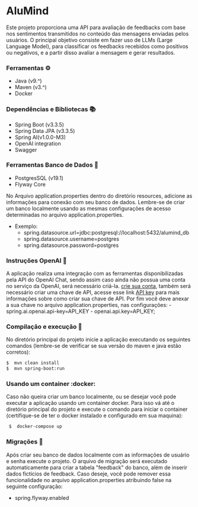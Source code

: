 # AluMind
Este projeto proporciona uma API para avaliação de feedbacks com base nos sentimentos transmitidos no conteúdo das mensagens enviadas pelos usuários. O principal objetivo consiste em fazer uso de LLMs (Large Language Model), para classificar os feedbacks recebidos como positivos ou negativos, e a partir disso avaliar a mensagem e gerar resultados.
  ### Ferramentas ⚙️
  - Java (v9.^)
  - Maven (v3.^)
  - Docker
  ### Dependências e Bibliotecas 📚
  -  Spring Boot (v3.3.5)
  -  Spring Data JPA (v3.3.5)
  -  Spring AI(v1.0.0-M3)
  - OpenAI integration
  - Swagger
  ### Ferramentas Banco de Dados 🏦
  - PostgresSQL (v19.1)
  - Flyway Core
  
  No Arquivo application.properties dentro do diretório resources, adicione as informações para conexão com seu banco de dados. Lembre-se de criar um banco localmente usando as mesmas configurações de acesso determinadas no arquivo application.properties.
  - Exemplo:
      - spring.datasource.url=jdbc:postgresql://localhost:5432/alumind_db
      - spring.datasource.username=postgres
      - spring.datasource.password=postgres
      
  ### Instruções OpenAI 🤖
A aplicação realiza uma integração com as ferramentas disponibilizadas pela API do OpenAI Chat, sendo assim caso ainda não possua uma conta no serviço da OpenAI, será necessário criá-la. [crie sua conta](https://auth.openai.com/authorize?audience=https%3A%2F%2Fapi.openai.com%2Fv1&auth0Client=eyJuYW1lIjoiYXV0aDAtc3BhLWpzIiwidmVyc2lvbiI6IjEuMjEuMCJ9&client_id=DRivsnm2Mu42T3KOpqdtwB3NYviHYzwD&device_id=9076a0de-c5c3-43cb-9b24-c91f82566242&issuer=https%3A%2F%2Fauth.openai.com&max_age=0&nonce=dWwwOXlHaHpXaXA0TjYwdERvY25icWVJMzd2ZVhFVU9TZTg3RjBzSTJkZw%3D%3D&redirect_uri=https%3A%2F%2Fplatform.openai.com%2Fauth%2Fcallback&response_mode=query&response_type=code&scope=openid+profile+email+offline_access&screen_hint=signup&state=Q0VON21QRjZWakdhUEJMRUJPVkJ2ZHI0fnFUSEc5STh2N1BiNHJZbUtnVQ%3D%3D&flow=treatment), também será necessário criar uma chave de API, acesse esse link [API key](https://platform.openai.com/api-keys) para mais informações sobre como criar sua chave de API. Por fim você deve anexar a sua chave no arquivo application.properties, nas configurações:
    - spring.ai.openai.api-key=API_KEY
    - openai.api.key=API_KEY;
  ### Compilação e execução 🚀
  No diretório principal do projeto inicie a aplicação executando os seguintes comandos (lembre-se de verificar se sua versão do maven e java estão corretos): 
  ```bash
  $  mvn clean install
  $  mvn spring-boot:run
  ```
### Usando um container :docker:
Caso não queira criar um banco localmente, ou se desejar você pode executar a aplicação usando um container docker. Para isso vá até o diretório principal do projeto e execute 
o comando para iniciar o container (certifique-se de ter o docker instalado e configurado em sua maquina):
 ```bash
  $  docker-compose up
  ```
### Migrações 📂
Após criar seu banco de dados localmente com as informações de usuário e senha execute o projeto. O arquivo de migração será executado automaticamente para criar a tabela "feedback" do banco, além de inserir dados fictícios de feedback. 
Caso deseje, você pode remover essa funcionalidade no arquivo application.properties atribuindo false na seguinte configuração: 
  - spring.flyway.enabled


  



